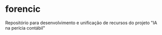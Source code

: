 # forencic
Repositório para desenvolvimento e unificação de recursos do projeto "IA na perícia contábil"
